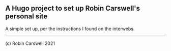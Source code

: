 ## A Hugo project to set up Robin Carswell's personal site

A simple set up, per the instructions I found on the interwebs.

----------

(c) Robin Carswell 2021